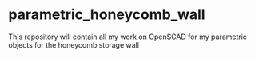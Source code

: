 # parametric_honeycomb_wall
This repository will contain all my work on OpenSCAD for my parametric objects for the honeycomb storage wall
